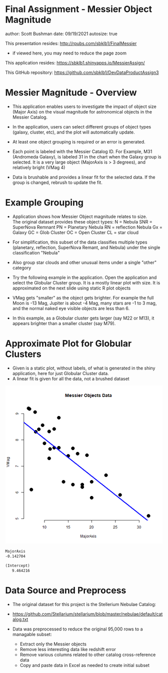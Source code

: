 Final Assignment - Messier Object Magnitude
========================================================
author: Scott Bushman
date: 09/19/2021
autosize: true

This presentation resides: http://rpubs.com/sbklb1/FinalMessier
 - if viewed here, you may need to reduce the page zoom
 
This application resides:  https://sbklb1.shinyapps.io/MessierAssign/

This GitHub repository:  https://github.com/sbklb1/DevDataProductAssign3


Messier Magnitude - Overview
========================================================
- This application enables users to investigate the impact of 
  object size (Major Axis) on the visual magnitude for 
  astronomical objects in the Messier Catalog.

- In the application, users can select different groups of object types (galaxy, 
  cluster, etc), and the plot will automatically update.
    
- At least one object grouping is required or an error is generated.

- Each point is labeled with the Messier Catalog ID.  For Example, 
M31 (Andromeda Galaxy), is labeled 31 in the chart when the Galaxy 
group is selected.  It is a very large object (MajorAxis is > 3 degrees), 
and relatively bright (VMag 4)

- Data is brushable and provides a linear fit for the selected 
  data. If the group is changed, rebrush to update the fit.


Example Grouping
========================================================

- Application shows how Messier Object magnitude relates to size.  
The original dataset provides these object types:
            N = Nebula
            SNR = SuperNova Remnant
            PN = Planetary Nebula
            RN = reflection Nebula
            Gx = Galaxy
            GC = Glob Cluster
            OC = Open Cluster
            CL = star cloud

- For simplification, this subset of the data classifies multiple types 
(planetary, reflection, SuperNova Remant, and Nebula) under the single 
classification "Nebula"

- Also group star clouds and other unusual items under a single "other" category


- Try the following example in the application.  Open the application and select the Globular 
Cluster group.  It is a mostly linear plot with size.  It is approximated on the next slide 
using static R plot objects

- VMag gets "smaller" as the object gets brighter.  For example the full Moon is -13 Mag, 
Jupiter is about -4 Mag, many stars are -1 to 3 mag, and the normal naked eye visible objects 
are less than 6.

- In this example, as a Globular cluster gets larger (say M22 or M13), it appears brighter than
  a smaller cluster (say M79).
  



Approximate Plot for Globular Clusters
========================================================
- Given is a static plot, without labels, of what is generated in the shiny application,
here for just Globular Cluster data.
- A linear fit is given for all the data, not a brushed dataset

![plot of chunk unnamed-chunk-1](MessierAssign-figure/unnamed-chunk-1-1.png)

```
MajorAxis 
-0.142704 
```

```
(Intercept) 
   9.464216 
```


Data Source and Preprocess
========================================================
- The original dataset for this project is the Stellerium Nebulae Catalog:  
- https://github.com/Stellarium/stellarium/blob/master/nebulae/default/catalog.txt
  
- Data was preprocessed to reduce the original 95,000 rows to a managable subset:
  - Extract only the Messier objects
  - Remove less interesting data like redshift error
  - Remove various columns related to other catalog cross-reference data
  - Copy and paste data in Excel as needed to create initial subset
  
